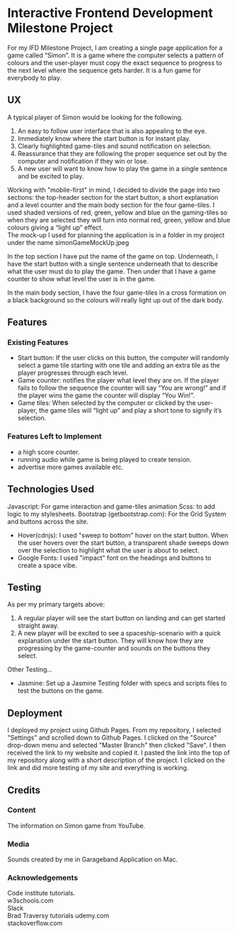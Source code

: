 # Interactive Frontend Development Milestone Project
For my IFD Milestone Project, I am creating a single page application for a game called “Simon”.  It is a game where the computer selects a pattern of colours and the user-player must copy the exact sequence to progress to the next level where the sequence gets harder.  It is a fun game for everybody to play.

## UX
A typical player of Simon would be looking for the following. 

1. An easy to follow user interface that is also appealing to the eye.  
2. Immediately know where the start button is for instant play.  
3. Clearly highlighted game-tiles and sound notification on selection.
4. Reassurance that they are following the proper sequence set out by the computer and notification if they win or lose.  
5. A new user will want to know how to play the game in a single sentence and be excited to play.

Working with "mobile-first" in mind, I decided to divide the page into two sections: the top-header section for the start button, a short explanation and a level counter and the main body section for the four game-tiles. 
I used shaded versions of red, green, yellow and blue on the gaming-tiles so when they are selected they will turn into normal red, green, yellow and blue colours giving a “light up” effect.  
The mock-up I used for planning the application is in a folder in my project under the name simonGameMockUp.jpeg

In the top section I have put the name of the game on top.  Underneath, I have the start button with a single sentence underneath that to describe what the user must do to play the game.  Then under that I have a game counter to show what level the user is in the game.  

In the main body section, I have the four game-tiles in a cross formation on a black background so the colours will really light up out of the dark body.


## Features
### Existing Features
- Start button: If the user clicks on this button, the computer will randomly select a game tile starting with one tile and adding an extra tile as the player progresses through each level.
- Game counter: notifies the player what level they are on.  If the player fails to follow the sequence the counter will say “You are wrong!” and if the player wins the game the counter will display “You Win!”.
- Game tiles: When selected by the computer or clicked by the user-player, the game tiles will “light up” and play a short tone to signify it’s selection.

### Features Left to Implement
- a high score counter.
- running audio while game is being played to create tension.
- advertise more games available etc.

## Technologies Used
Javascript: For game interaction and game-tiles animation
Scss: to add logic to my stylesheets.
Bootstrap (getbootstrap.com): For the Grid System and buttons across the site.
- Hover(cdnjs): I used "sweep to bottom" hover on the start button.  When the user hovers over the start button, a transparent shade sweeps down over the selection to highlight what the user is about to select. 
- Google Fonts: I used "impact" font on the headings and buttons to create a space vibe.  

## Testing
As per my primary targets above:

1. A regular player will see the start button on landing and can get started straight away.
2. A new player will be excited to see a spaceship-scenario with a quick explanation under the start button. They will know how they are progressing by the game-counter and sounds on the buttons they select.


Other Testing...

- Jasmine: Set up a Jasmine Testing folder with specs and scripts files to test the buttons on the game.

## Deployment
I deployed my project using Github Pages. From my repository, I selected "Settings" and scrolled down to Github Pages. I clicked on the "Source" drop-down menu and selected "Master Branch" then clicked "Save". I then received the link to my website and copied it. I pasted the link into the top of my repository along with a short description of the project. I clicked on the link and did more testing of my site and everything is working.
## Credits
### Content
The information on Simon game from YouTube.

### Media
Sounds created by me in Garageband Application on Mac.

### Acknowledgements
Code institute tutorials.  
w3schools.com  
Slack  
Brad Traversy tutorials udemy.com  
stackoverflow.com
